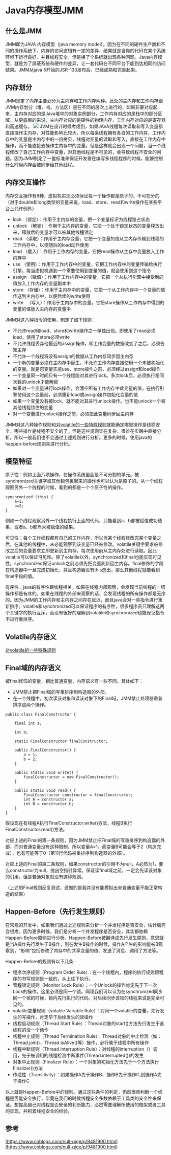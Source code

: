 # Java内存模型JMM

## 什么是JMM

JMM即为JAVA 内存模型（java memory model）。因为在不同的硬件生产商和不同的操作系统下，内存的访问逻辑有一定的差异，结果就是当你的代码在某个系统环境下运行良好，并且线程安全，但是换了个系统就出现各种问题。Java内存模型，就是为了屏蔽系统和硬件的差异，让一套代码在不同平台下能到达相同的访问结果。JMM从java 5开始的JSR-133发布后，已经成熟和完善起来。

## 内存划分

JMM规定了内存主要划分为主内存和工作内存两种。此处的主内存和工作内存跟JVM内存划分（堆、栈、方法区）是在不同的层次上进行的，如果非要对应起来，主内存对应的是Java堆中的对象实例部分，工作内存对应的是栈中的部分区域，从更底层的来说，主内存对应的是硬件的物理内存，工作内存对应的是寄存器和高速缓存。 ![](../../.gitbook/assets/jmm.png) JVM在设计时候考虑到，如果JAVA线程每次读取和写入变量都直接操作主内存，对性能影响比较大，所以每条线程拥有各自的工作内存，工作内存中的变量是主内存中的一份拷贝，线程对变量的读取和写入，直接在工作内存中操作，而不能直接去操作主内存中的变量。但是这样就会出现一个问题，当一个线程修改了自己工作内存中变量，对其他线程是不可见的，会导致线程不安全的问题。因为JMM制定了一套标准来保证开发者在编写多线程程序的时候，能够控制什么时候内存会被同步给其他线程。

## 内存交互操作

内存交互操作有8种，虚拟机实现必须保证每一个操作都是原子的，不可在分的（对于double和long类型的变量来说，load、store、read和write操作在某些平台上允许例外）

* lock     （锁定）：作用于主内存的变量，把一个变量标识为线程独占状态
* unlock （解锁）：作用于主内存的变量，它把一个处于锁定状态的变量释放出来，释放后的变量才可以被其他线程锁定
* read    （读取）：作用于主内存变量，它把一个变量的值从主内存传输到线程的工作内存中，以便随后的load动作使用
* load     （载入）：作用于工作内存的变量，它把read操作从主存中变量放入工作内存中
* use      （使用）：作用于工作内存中的变量，它把工作内存中的变量传输给执行引擎，每当虚拟机遇到一个需要使用到变量的值，就会使用到这个指令
* assign  （赋值）：作用于工作内存中的变量，它把一个从执行引擎中接受到的值放入工作内存的变量副本中
* store    （存储）：作用于主内存中的变量，它把一个从工作内存中一个变量的值传送到主内存中，以便后续的write使用
* write 　（写入）：作用于主内存中的变量，它把store操作从工作内存中得到的变量的值放入主内存的变量中

JMM对这八种指令的使用，制定了如下规则：

* 不允许read和load、store和write操作之一单独出现。即使用了read必须load，使用了store必须write
* 不允许线程丢弃他最近的assign操作，即工作变量的数据改变了之后，必须告知主存
* 不允许一个线程将没有assign的数据从工作内存同步回主内存
* 一个新的变量必须在主内存中诞生，不允许工作内存直接使用一个未被初始化的变量。就是怼变量实施use、store操作之前，必须经过assign和load操作
* 一个变量同一时间只有一个线程能对其进行lock。多次lock后，必须执行相同次数的unlock才能解锁
* 如果对一个变量进行lock操作，会清空所有工作内存中此变量的值，在执行引擎使用这个变量前，必须重新load或assign操作初始化变量的值
* 如果一个变量没有被lock，就不能对其进行unlock操作。也不能unlock一个被其他线程锁住的变量
* 对一个变量进行unlock操作之前，必须把此变量同步回主内存

JMM对这八种操作规则和[对volatile的一些特殊规则](broken-reference)就能确定哪里操作是线程安全，哪些操作是线程不安全的了。但是这些规则实在复杂，很难在实践中直接分析。所以一般我们也不会通过上述规则进行分析。更多的时候，使用java的happen-before规则来进行分析。

## 模型特征

原子性：例如上面八项操作，在操作系统里面是不可分割的单元。被synchronized关键字或其他锁包裹起来的操作也可以认为是原子的。从一个线程观察另外一个线程的时候，看到的都是一个个原子性的操作。

```
synchronized (this) {
    a=1;
    b=2;
}
```

例如一个线程观察另外一个线程执行上面的代码，只能看到a、b都被赋值成功结果，或者a、b都尚未被赋值的结果。

可见性：每个工作线程都有自己的工作内存，所以当某个线程修改完某个变量之后，在其他的线程中，未必能观察到该变量已经被修改。volatile关键字要求被修改之后的变量要求立即更新到主内存，每次使用前从主内存处进行读取。因此volatile可以保证可见性。除了volatile以外，synchronized和final也能实现可见性。synchronized保证unlock之前必须先把变量刷新回主内存。final修饰的字段在构造器中一旦完成初始化，并且构造器没有this逸出，那么其他线程就能看到final字段的值。

有序性：java的有序性跟线程相关。如果在线程内部观察，会发现当前线程的一切操作都是有序的。如果在线程的外部来观察的话，会发现线程的所有操作都是无序的。因为JMM的工作内存和主内存之间存在延迟，而且java会对一些指令进行重新排序。volatile和synchronized可以保证程序的有序性，很多程序员只理解这两个关键字的执行互斥，而没有很好的理解到volatile和synchronized也能保证指令不进行重排序。

## Volatile内存语义

[对volatile的一些特殊规则](broken-reference)

## Final域的内存语义

被final修饰的变量，相比普通变量，内存语义有一些不同。具体如下：

* JMM禁止把Final域的写重排序到构造器的外部。
* 在一个线程中，初次读该对象和读该对象下的Final域，JMM禁止处理器重新排序这两个操作。

```
public class FinalConstructor {

    final int a;

    int b;

    static FinalConstructor finalConstructor;

    public FinalConstructor() {
        a = 1;
        b = 2;
    }

    public static void write() {
        finalConstructor = new FinalConstructor();
    }

    public static void read() {
        FinalConstructor constructor = finalConstructor;
        int A = constructor.a;
        int B = constructor.b;
    }
}
```

假设现在有线程A执行FinalConstructor.write()方法，线程B执行FinalConstructor.read()方法。

对应上述的Final的第一条规则，因为JMM禁止把Final域的写重排序到构造器的外部，而对普通变量没有这种限制，所以变量A=1，而变量B可能会等于2（构造完成），也有可能等于0（第11行代码被重排序到构造器的外部）。

对应上述的Final的第二条规则，如果constructor的引用不为null，A必然为1，要么constructor为null，抛出空指针异常。保证读final域之前，一定会先读该对象的引用。但是普通对象就没有这种规则。

（上述的Final规则反复测试，遗憾的是我并没有能模拟出来普通变量不能正常构造的结果）

## Happen-Before（先行发生规则）

在常规的开发中，如果我们通过上述规则来分析一个并发程序是否安全，估计脑壳会很疼。因为更多时候，我们是分析一个并发程序是否安全，其实都依赖Happen-Before原则进行分析。Happen-Before被翻译成先行发生原则，意思就是当A操作先行发生于B操作，则在发生B操作的时候，操作A产生的影响能被B观察到，“影响”包括修改了内存中的共享变量的值、发送了消息、调用了方法等。

Happen-Before的规则有以下几条

* 程序次序规则（Program Order Rule）：在一个线程内，程序的执行规则跟程序的书写规则是一致的，从上往下执行。
* 管程锁定规则（Monitor Lock Rule）：一个Unlock的操作肯定先于下一次Lock的操作。这里必须是同一个锁。同理我们可以认为在synchronized同步同一个锁的时候，锁内先行执行的代码，对后续同步该锁的线程来说是完全可见的。
* volatile变量规则（volatile Variable Rule）：对同一个volatile的变量，先行发生的写操作，肯定早于后续发生的读操作
* 线程启动规则（Thread Start Rule）：Thread对象的start()方法先行发生于此线程的没一个动作
* 线程中止规则（Thread Termination Rule）：Thread对象的中止检测（如：Thread.join()，Thread.isAlive()等）操作，必行晚于线程中所有操作
* 线程中断规则（Thread Interruption Rule）：对线程的interruption（）调用，先于被调用的线程检测中断事件(Thread.interrupted())的发生
* 对象中止规则（Finalizer Rule）：一个对象的初始化方法先于一个方法执行Finalizer()方法
* 传递性（Transitivity）：如果操作A先于操作B、操作B先于操作C,则操作A先于操作C

以上就是Happen-Before中的规则。通过这些条件的判定，仍然很难判断一个线程是否能安全执行，毕竟在我们的时候线程安全多数依赖于工具类的安全性来保证。想提高自己对线程是否安全的判断能力，必然需要理解所使用的框架或者工具的实现，并积累线程安全的经验。

## 参考

[https://www.cnblogs.com/null-qige/p/9481900.html](https://www.cnblogs.com/null-qige/p/9481900.html)

